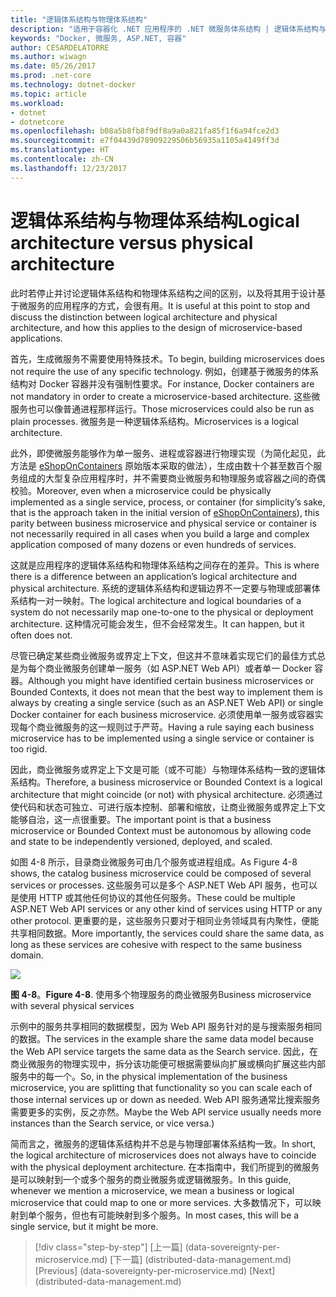 ```yaml
---
title: "逻辑体系结构与物理体系结构"
description: "适用于容器化 .NET 应用程序的 .NET 微服务体系结构 | 逻辑体系结构与物理体系结构"
keywords: "Docker, 微服务, ASP.NET, 容器"
author: CESARDELATORRE
ms.author: wiwagn
ms.date: 05/26/2017
ms.prod: .net-core
ms.technology: dotnet-docker
ms.topic: article
ms.workload:
- dotnet
- dotnetcore
ms.openlocfilehash: b08a5b8fb8f9df8a9a0a821fa85f1f6a94fce2d3
ms.sourcegitcommit: e7f04439d78909229506b56935a1105a4149ff3d
ms.translationtype: HT
ms.contentlocale: zh-CN
ms.lasthandoff: 12/23/2017
---
```

# <a name="logical-architecture-versus-physical-architecture"></a><span data-ttu-id="85185-104">逻辑体系结构与物理体系结构</span><span class="sxs-lookup"><span data-stu-id="85185-104">Logical architecture versus physical architecture</span></span>

<span data-ttu-id="85185-105">此时若停止并讨论逻辑体系结构和物理体系结构之间的区别，以及将其用于设计基于微服务的应用程序的方式，会很有用。</span><span class="sxs-lookup"><span data-stu-id="85185-105">It is useful at this point to stop and discuss the distinction between logical architecture and physical architecture, and how this applies to the design of microservice-based applications.</span></span>

<span data-ttu-id="85185-106">首先，生成微服务不需要使用特殊技术。</span><span class="sxs-lookup"><span data-stu-id="85185-106">To begin, building microservices does not require the use of any specific technology.</span></span> <span data-ttu-id="85185-107">例如，创建基于微服务的体系结构对 Docker 容器并没有强制性要求。</span><span class="sxs-lookup"><span data-stu-id="85185-107">For instance, Docker containers are not mandatory in order to create a microservice-based architecture.</span></span> <span data-ttu-id="85185-108">这些微服务也可以像普通进程那样运行。</span><span class="sxs-lookup"><span data-stu-id="85185-108">Those microservices could also be run as plain processes.</span></span> <span data-ttu-id="85185-109">微服务是一种逻辑体系结构。</span><span class="sxs-lookup"><span data-stu-id="85185-109">Microservices is a logical architecture.</span></span>

<span data-ttu-id="85185-110">此外，即使微服务能够作为单一服务、进程或容器进行物理实现（为简化起见，此方法是 [eShopOnContainers](http://aka.ms/MicroservicesArchitecture) 原始版本采取的做法），生成由数十个甚至数百个服务组成的大型复杂应用程序时，并不需要商业微服务和物理服务或容器之间的奇偶校验。</span><span class="sxs-lookup"><span data-stu-id="85185-110">Moreover, even when a microservice could be physically implemented as a single service, process, or container (for simplicity’s sake, that is the approach taken in the initial version of [eShopOnContainers](http://aka.ms/MicroservicesArchitecture)), this parity between business microservice and physical service or container is not necessarily required in all cases when you build a large and complex application composed of many dozens or even hundreds of services.</span></span>

<span data-ttu-id="85185-111">这就是应用程序的逻辑体系结构和物理体系结构之间存在的差异。</span><span class="sxs-lookup"><span data-stu-id="85185-111">This is where there is a difference between an application’s logical architecture and physical architecture.</span></span> <span data-ttu-id="85185-112">系统的逻辑体系结构和逻辑边界不一定要与物理或部署体系结构一对一映射。</span><span class="sxs-lookup"><span data-stu-id="85185-112">The logical architecture and logical boundaries of a system do not necessarily map one-to-one to the physical or deployment architecture.</span></span> <span data-ttu-id="85185-113">这种情况可能会发生，但不会经常发生。</span><span class="sxs-lookup"><span data-stu-id="85185-113">It can happen, but it often does not.</span></span>

<span data-ttu-id="85185-114">尽管已确定某些商业微服务或界定上下文，但这并不意味着实现它们的最佳方式总是为每个商业微服务创建单一服务（如 ASP.NET Web API）或者单一 Docker 容器。</span><span class="sxs-lookup"><span data-stu-id="85185-114">Although you might have identified certain business microservices or Bounded Contexts, it does not mean that the best way to implement them is always by creating a single service (such as an ASP.NET Web API) or single Docker container for each business microservice.</span></span> <span data-ttu-id="85185-115">必须使用单一服务或容器实现每个商业微服务的这一规则过于严苛。</span><span class="sxs-lookup"><span data-stu-id="85185-115">Having a rule saying each business microservice has to be implemented using a single service or container is too rigid.</span></span>

<span data-ttu-id="85185-116">因此，商业微服务或界定上下文是可能（或不可能）与物理体系结构一致的逻辑体系结构。</span><span class="sxs-lookup"><span data-stu-id="85185-116">Therefore, a business microservice or Bounded Context is a logical architecture that might coincide (or not) with physical architecture.</span></span> <span data-ttu-id="85185-117">必须通过使代码和状态可独立、可进行版本控制、部署和缩放，让商业微服务或界定上下文能够自治，这一点很重要。</span><span class="sxs-lookup"><span data-stu-id="85185-117">The important point is that a business microservice or Bounded Context must be autonomous by allowing code and state to be independently versioned, deployed, and scaled.</span></span>

<span data-ttu-id="85185-118">如图 4-8 所示，目录商业微服务可由几个服务或进程组成。</span><span class="sxs-lookup"><span data-stu-id="85185-118">As Figure 4-8 shows, the catalog business microservice could be composed of several services or processes.</span></span> <span data-ttu-id="85185-119">这些服务可以是多个 ASP.NET Web API 服务，也可以是使用 HTTP 或其他任何协议的其他任何服务。</span><span class="sxs-lookup"><span data-stu-id="85185-119">These could be multiple ASP.NET Web API services or any other kind of services using HTTP or any other protocol.</span></span> <span data-ttu-id="85185-120">更重要的是，这些服务只要对于相同业务领域具有内聚性，便能共享相同数据。</span><span class="sxs-lookup"><span data-stu-id="85185-120">More importantly, the services could share the same data, as long as these services are cohesive with respect to the same business domain.</span></span>

![](./media/image8.png)

<span data-ttu-id="85185-121">**图 4-8**。</span><span class="sxs-lookup"><span data-stu-id="85185-121">**Figure 4-8**.</span></span> <span data-ttu-id="85185-122">使用多个物理服务的商业微服务</span><span class="sxs-lookup"><span data-stu-id="85185-122">Business microservice with several physical services</span></span>

<span data-ttu-id="85185-123">示例中的服务共享相同的数据模型，因为 Web API 服务针对的是与搜索服务相同的数据。</span><span class="sxs-lookup"><span data-stu-id="85185-123">The services in the example share the same data model because the Web API service targets the same data as the Search service.</span></span> <span data-ttu-id="85185-124">因此，在商业微服务的物理实现中，拆分该功能便可根据需要纵向扩展或横向扩展这些内部服务中的每一个。</span><span class="sxs-lookup"><span data-stu-id="85185-124">So, in the physical implementation of the business microservice, you are splitting that functionality so you can scale each of those internal services up or down as needed.</span></span> <span data-ttu-id="85185-125">Web API 服务通常比搜索服务需要更多的实例，反之亦然。</span><span class="sxs-lookup"><span data-stu-id="85185-125">Maybe the Web API service usually needs more instances than the Search service, or vice versa.)</span></span>

<span data-ttu-id="85185-126">简而言之，微服务的逻辑体系结构并不总是与物理部署体系结构一致。</span><span class="sxs-lookup"><span data-stu-id="85185-126">In short, the logical architecture of microservices does not always have to coincide with the physical deployment architecture.</span></span> <span data-ttu-id="85185-127">在本指南中，我们所提到的微服务是可以映射到一个或多个服务的商业微服务或逻辑微服务。</span><span class="sxs-lookup"><span data-stu-id="85185-127">In this guide, whenever we mention a microservice, we mean a business or logical microservice that could map to one or more services.</span></span> <span data-ttu-id="85185-128">大多数情况下，可以映射到单个服务，但也有可能映射到多个服务。</span><span class="sxs-lookup"><span data-stu-id="85185-128">In most cases, this will be a single service, but it might be more.</span></span>


>[!div class="step-by-step"]
<span data-ttu-id="85185-129">[上一篇] (data-sovereignty-per-microservice.md) [下一篇] (distributed-data-management.md)</span><span class="sxs-lookup"><span data-stu-id="85185-129">[Previous] (data-sovereignty-per-microservice.md) [Next] (distributed-data-management.md)</span></span>
